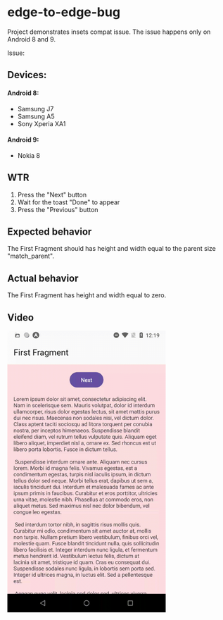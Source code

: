# edge-to-edge-bug
Project demonstrates insets compat issue. The issue happens only on Android 8 and 9.

Issue: 

## Devices:
#### Android 8:
- Samsung J7
- Samsung A5
- Sony Xperia XA1
#### Android 9:
- Nokia 8

## WTR
1. Press the "Next" button
2. Wait for the toast "Done" to appear
3. Press the "Previous" button

## Expected behavior
The First Fragment should has height and width equal to the parent size "match_parent".

## Actual behavior
The First Fragment has height and width equal to zero.

## Video
<img src="https://github.com/ZebanNikolay/edge-to-edge-bug/blob/master/img/edge-to-edge-bug-video.gif" width="360" height="640">
